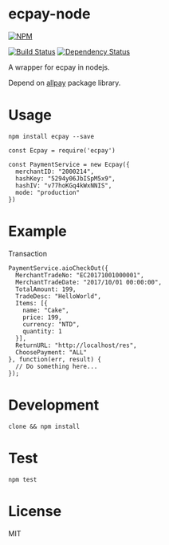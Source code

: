 # ecpay-node

[![NPM](https://nodei.co/npm/ecpay.png)](https://nodei.co/npm/ecpay/)

[![Build Status](https://travis-ci.org/sc0Vu/ecpay-node.svg?branch=master)](https://travis-ci.org/sc0Vu/ecpay-node)
[![Dependency Status](https://www.versioneye.com/user/projects/59e0284e15f0d723e3121ae0/badge.svg?style=flat-square)](https://www.versioneye.com/user/projects/59e0284e15f0d723e3121ae0)

A wrapper for ecpay in nodejs.

Depend on [allpay](https://www.npmjs.com/package/allpay) package library.

# Usage

```
npm install ecpay --save

const Ecpay = require('ecpay')

const PaymentService = new Ecpay({
  merchantID: "2000214",
  hashKey: "5294y06JbISpM5x9",
  hashIV: "v77hoKGq4kWxNNIS",
  mode: "production"
})
```

# Example

Transaction

```
PaymentService.aioCheckOut({
  MerchantTradeNo: "EC20171001000001",
  MerchantTradeDate: "2017/10/01 00:00:00",
  TotalAmount: 199,
  TradeDesc: "HelloWorld",
  Items: [{
    name: "Cake",
    price: 199,
    currency: "NTD",
    quantity: 1
  }],
  ReturnURL: "http://localhost/res",
  ChoosePayment: "ALL"
}, function(err, result) {
  // Do something here...
});
```

# Development

```
clone && npm install
```

# Test

```
npm test
```

# License

MIT
